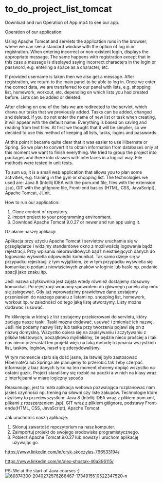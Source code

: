 # to_do_project_list_tomcat

Download and run Operation of App.mp4 to see our app.

Operation of our application:
        
   Using Apache Tomcat and servlets the application runs in the browser, where we can see a standard window with the option of log in or registration.
When entering incorrect or non-existent login, displays the appropriate message.
The same happens with registration except that in this case a message is displayed saying incorrect characters in the login or password, e.g. entering a space as a character, etc.

If provided username is taken then we also get a message.
After registration, we return to the main panel to be able to log in.
Once we enter the correct data, we are transferred to our panel with lists, e.g. shopping list, homework, workout, etc. depending on which lists you had created before. Lists can be added or deleted.

After clicking on one of the lists we are redirected to the servlet, which draws our tasks that we previously added. Tasks can be added, changed and deleted. 
If you do not enter the name of new list or task when creating, it will appear with the default name.
Everything is based on saving and reading from text files. At first we thought that it will be simplier, so we decided to use this method of keeping all lists, tasks, logins and passwords. 

At this point it became quite clear that it was easier to use Hibernate or Spring. So we plan to convert it to obtain information from databases only at this moment we want to finish everything. 
We tried to group the project into packages and there into classes with interfaces in a logical way. File methods were tested in unit tests.
    
   To sum up, it is a small web application that allows you to plan some activities, e.g. training in the gym or shopping list.
The technologies we used are: Java 8 (Intellij IDEA with the pom.xml file, files with the extension .jsp), GIT with the gitIgnore file, Front-end basics (HTML, CSS, JavaScript), Apache Tomcat, JUnit.


How to run our application:
1. Clone content of repository.
2. Import project to your programming environment.
2. Download Apache Tomcat 9.0.27 or newer and run app using it.




Działanie naszej aplikacji:

   Aplikacja przy użyciu Apache Tomcat i servletów uruchamia się w przeglądarce i widzimy standardowe okno z możliwością logowania bądź rejestracji.
Przy wpisaniu nieprawidłowych bądź nieistniejących danych do logowania wyświetla odpowiedni komunikat.
Tak samo dzieje się w przypadku rejestracji z tym wyjątkiem, że w tym przypadku wyświetla się komunikat o podaniu niewłaściwych znaków w loginie lub haśle np. podanie spacji jako znaku itp.

Jeśli nazwa użytkownika jest zajęta wtedy również dostajemy stosowny komunikat.
Po rejestracji wracamy spowrotem do głównego panelu aby móc się zalogować. 
Gdy już wprowadzimy prawidłowe dane zostajemy przeniesieni do naszego panelu z listami np. shopping list, homework, workout itp.
w zależności od tego jaką listę utworzymy. Listy można dodawac i usuwać.

Po kliknięciu w którąś z list zostajemy przekierowani do servletu, który zaciąga nasze taski. Taski można dodawać, usuwać i zmieniać ich nazwę.
Jeśli nie podamy nazwy listy lub taska przy tworzeniu pojawi się on z nazwą domyślną.
Wszystko opiera się na zapisywaniu i zczytywaniu z plików tekstowych, początkowo myśleliśmy,
że będzie nieco prościej a i tak nas nieco przerastał ten projekt więc na taką metodę trzymania wszystkich list, tasków, loginów, haseł się zdecydowaliśmy.

W tym momencie stało się dość jasne, że łatwiej było zastosować Hibernate'a lub Springa ale planujemy to przerobić tak żeby czerpać informacje z baz danych
tylko na ten moment chcemy dopiąć wszystko na ostatni guzik. Projekt staraliśmy się rozbić na paczki a w nich na klasy wraz z interfejsami w miare logiczny sposób

   Reasumując, jest to mała aplikacja webowa pozwalająca rozplanować nam jakieś czynności np. trening na siłowni czy listę zakupów.
Technologie które użyliśmy to przedewszystkim: Java 8 (Intellij IDEA wraz z plikiem pom.xml, plikami z rozszerzeniem .jsp), GIT wraz z plikiem gitIgnore, podstawy Front-endu(HTML, CSS, JavaScript), Apache Tomcat. 


Jak uruchomić naszą aplikację:
1. Sklonuj zawartość repozytorium na nasz komputer.
2. Zaimportuj projekt do swojego środowiska programistycznego.
3. Pobierz Apache Tomcat 9.0.27  lub nowszy i uruchom aplikację używając go.

https://www.linkedin.com/in/eryk-skoczylas-796533194/

https://www.linkedin.com/in/alex-shostak-46a396115/


PS: We at the start of Java courses :)
<img src="https://i.ibb.co/jWbs9bp/60874300-2040272576266467-1734915510522347520-n.jpg" alt="60874300-2040272576266467-1734915510522347520-n" border="0">
